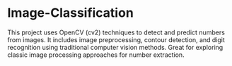 # Image-Classification
This project uses OpenCV (cv2) techniques to detect and predict numbers from images. It includes image preprocessing, contour detection, and digit recognition using traditional computer vision methods. Great for exploring classic image processing approaches for number extraction.
